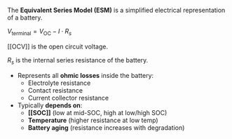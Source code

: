 The **Equivalent Series Model (ESM)** is a simplified electrical representation of a battery.

$V_{\text{terminal}} = V_{\text{OC}} - I \cdot R_s$

[[OCV]] is the open circuit voltage.

$R_s$ is the internal series resistance of the battery.
- Represents all **ohmic losses** inside the battery:
    - Electrolyte resistance
    - Contact resistance
    - Current collector resistance
- Typically **depends on**:
    - **[[SOC]]** (low at mid-SOC, high at low/high SOC)
    - **Temperature** (higher resistance at low temp)
    - **Battery aging** (resistance increases with degradation)





